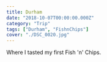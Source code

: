 ```yaml
---
title: Durham
date: "2018-10-07T00:00:00.000Z"
category: "Trip"
tags: ["Durham", "FishnChips"]
cover: "./DSC_0020.jpg"
---
```


Where I tasted my first Fish 'n' Chips.
